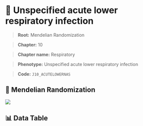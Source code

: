 # 🧪 Unspecified acute lower respiratory infection

> **Root:** Mendelian Randomization

> **Chapter:** 10  

> **Chapter name:** Respiratory

> **Phenotype:** Unspecified acute lower respiratory infection  

> **Code:** `J10_ACUTELOWERNAS`

## 🧬 Mendelian Randomization  

<img src="/MR/Figures/Forward/J10_ACUTELOWERNAS.png"/>

## 📊 Data Table

<CsvTableMRF src="/MR_Data/Forward/J10_ACUTELOWERNAS.csv"/>
